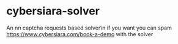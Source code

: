 # cybersiara-solver

An nn captcha requests based solver\n
if you want you can spam https://www.cybersiara.com/book-a-demo with the solver
